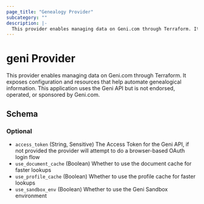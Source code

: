 ```yaml
---
page_title: "Genealogy Provider"
subcategory: ""
description: |-
  This provider enables managing data on Geni.com through Terraform. It exposes configuration and resources that help automate genealogical information. This application uses the Geni API but is not endorsed, operated, or sponsored by Geni.com.
---
```


# geni Provider

This provider enables managing data on Geni.com through Terraform. It exposes configuration and resources that help automate genealogical information. This application uses the Geni API but is not endorsed, operated, or sponsored by Geni.com.



<!-- schema generated by tfplugindocs -->
## Schema

### Optional

- `access_token` (String, Sensitive) The Access Token for the Geni API, if not provided the provider will attempt to do a browser-based OAuth login flow
- `use_document_cache` (Boolean) Whether to use the document cache for faster lookups
- `use_profile_cache` (Boolean) Whether to use the profile cache for faster lookups
- `use_sandbox_env` (Boolean) Whether to use the Geni Sandbox environment